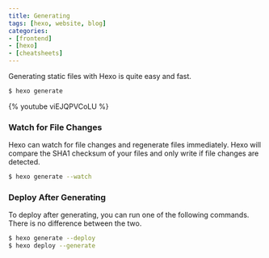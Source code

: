 ```yaml
---
title: Generating
tags: [hexo, website, blog]
categories: 
- [frontend]
- [hexo]
- [cheatsheets]
---
```

Generating static files with Hexo is quite easy and fast.

``` bash
$ hexo generate
```

{% youtube viEJQPVCoLU %}

### Watch for File Changes

Hexo can watch for file changes and regenerate files immediately. Hexo will compare the SHA1 checksum of your files and only write if file changes are detected.

``` bash
$ hexo generate --watch
```

### Deploy After Generating

To deploy after generating, you can run one of the following commands. There is no difference between the two.

``` bash
$ hexo generate --deploy
$ hexo deploy --generate
```
